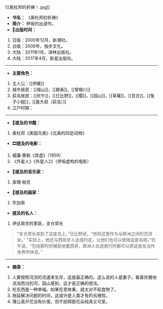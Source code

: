 
![[奥杜邦的祈祷！.jpg]]

- **书名：** 《奥杜邦的祈祷》
- **简介：** 伊坂的出道作。
- **📆出版时间：** 
1. 日版：2000年12月，新潮社。
2. 台版：2006年，独步文化。
3. 大陆：2011年1月，译林出版社。
4. 大陆：2017年4月，新星出版社。

---

- **主要角色：** 

1. 主人公：[[伊藤]]
2. 城市居民：[[城山]]，[[静香]]，[[曾根川]] 
3. 荻岛居民：[[优午]]，[[日比野]]，[[樱]]，[[园山]]，[[草薙]]，[[百合]]，[[兔子小姐]]，[[轰大叔（荻岛）]]
4. 江户时期：

---

- **📖提及的书籍：** 
1. 奥杜邦《美国鸟类》《北美的四足动物》

- **🎞️提及的电影：** 
1. 威廉·惠勒《宾虚》（1959）
2. 《外星人》《外星人2》（伊坂虚构的电影）

- **🎼提及的音乐家：** 
1. 查理·帕克

- **🎨提及的画家：** 
1. 毕加索

- **提及的名人：** 
1. 伊达政宗的家臣，支仓常长

> “支仓常长来到了这座岛上。”日比野说，“他将这里作为与欧洲之间的交流处。”
> “实际上，他还与西班牙人达成约定，让他们也可以使用这座岛呢。”优午说，“包括那时的殖民地墨西哥，欧洲人长途旅行时都可以把这座岛当作休养所休息。”


---

- **摘录：** 

1. 人要按照河流的流速来生存，这是最正确的。这么说的人是妻子。看着优雅地流淌而过的河，园山感到，这才是正确的想法。
2. 吃东西是一种幸福。如果在意体重，就太对不起食物了。
3. 拖延解决问题的时间，这或许是人类才有的劣根性。
4. 蒲公英开花没有价值，但不妨碍那花朵纯真又可爱。